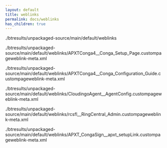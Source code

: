 ```yaml
---
layout: default
title: weblinks
permalink: docs/weblinks
has_children: true
---
```




./btresults/unpackaged-source/main/default/weblinks

./btresults/unpackaged-source/main/default/weblinks/APXTConga4__Conga_Setup_Page.custompageweblink-meta.xml

./btresults/unpackaged-source/main/default/weblinks/APXTConga4__Conga_Configuration_Guide.custompageweblink-meta.xml

./btresults/unpackaged-source/main/default/weblinks/CloudingoAgent__AgentConfig.custompageweblink-meta.xml

./btresults/unpackaged-source/main/default/weblinks/rcsfl__RingCentral_Admin.custompageweblink-meta.xml

./btresults/unpackaged-source/main/default/weblinks/APXT_CongaSign__apxt_setupLink.custompageweblink-meta.xml

